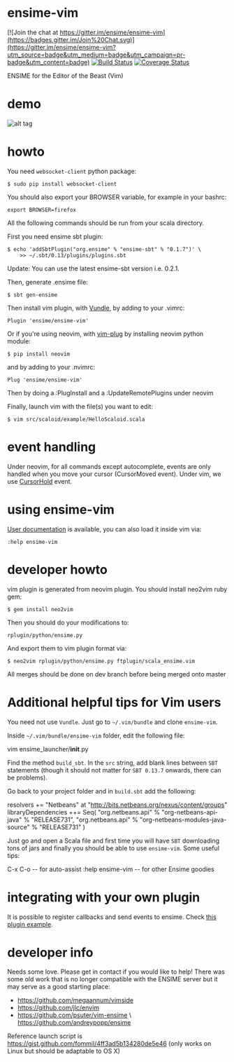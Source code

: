 
# ensime-vim

[![Join the chat at https://gitter.im/ensime/ensime-vim](https://badges.gitter.im/Join%20Chat.svg)](https://gitter.im/ensime/ensime-vim?utm_source=badge&utm_medium=badge&utm_campaign=pr-badge&utm_content=badge)
[![Build Status](https://drone.io/github.com/yazgoo/ensime-vim/status.png)](https://drone.io/github.com/yazgoo/ensime-vim/latest)
[![Coverage Status](https://coveralls.io/repos/yazgoo/ensime-vim/badge.svg?branch=master&service=github)](https://coveralls.io/github/yazgoo/ensime-vim?branch=master)

ENSIME for the Editor of the Beast (Vim)

# demo

![alt tag](https://raw.github.com/yazgoo/ensime-vim/master/doc/demo.gif)

# howto

You need `websocket-client` python package:

    $ sudo pip install websocket-client

You should also export your BROWSER variable, for example in your bashrc:

    export BROWSER=firefox

All the following commands should be run from your scala directory.

First you need ensime sbt plugin:    
    
    $ echo 'addSbtPlugin("org.ensime" % "ensime-sbt" % "0.1.7")' \
        >> ~/.sbt/0.13/plugins/plugins.sbt

Update: You can use the latest ensime-sbt version i.e. 0.2.1. 

Then, generate .ensime file:

    $ sbt gen-ensime

Then install vim plugin, with [Vundle](https://github.com/VundleVim/Vundle.vim),
by adding to your .vimrc:

    Plugin 'ensime/ensime-vim'

Or if you're using neovim, with [vim-plug](https://github.com/junegunn/vim-plug)
by installing neovim python module:

    $ pip install neovim

and by adding to your .nvimrc:

    Plug 'ensime/ensime-vim'

Then by doing a :PlugInstall and a :UpdateRemotePlugins under neovim

Finally, launch vim with the file(s) you want to edit:

    $ vim src/scaloid/example/HelloScaloid.scala

# event handling

Under neovim, for all commands except autocomplete, events are only handled when you move your cursor (CursorMoved event).
Under vim, we use [CursorHold](http://vim.wikia.com/wiki/Timer_to_execute_commands_periodically) event.

# using ensime-vim

[User documentation](doc/ensime-vim.txt) is available, you can also load it inside vim via:

    :help ensime-vim

# developer howto

vim plugin is generated from neovim plugin.
You should install neo2vim ruby gem:

    $ gem install neo2vim

Then you should do your modifications to:

    rplugin/python/ensime.py 
    
And export them to vim plugin format via:

    $ neo2vim rplugin/python/ensime.py ftplugin/scala_ensime.vim

All merges should be done on dev branch before being merged onto master

# Additional helpful tips for Vim users

You need not use `Vundle`. Just go to `~/.vim/bundle` and clone `ensime-vim`.

Inside `~/.vim/bundle/ensime-vim` folder, edit the following file:

  vim ensime_launcher/__init__.py 

Find the method `build_sbt`. In the `src` string, add blank lines between
`SBT` statements (though it should not matter for `SBT 0.13.7` onwards, there
can be problems). 

Go back to your project folder and in `build.sbt` add the following:

  resolvers += "Netbeans" at "http://bits.netbeans.org/nexus/content/groups"
  libraryDependencies ++= Seq(
  "org.netbeans.api" % "org-netbeans-api-java" % "RELEASE731",
  "org.netbeans.api" % "org-netbeans-modules-java-source" % "RELEASE731"
  )

Just go and open a Scala file and first time you will have `SBT` downloading 
tons of jars and finally you should be able to use `ensime-vim`. Some useful
tips:

  C-x C-o -- for auto-assist
  :help ensime-vim -- for other Ensime goodies


# integrating with your own plugin

It is possible to register callbacks and send events to ensime.
Check [this plugin example](https://github.com/yazgoo/ensime-vim-typecheck).

# developer info

Needs some love. Please get in contact if you would like to help! There was some old work that is no longer compatible with the ENSIME server but it may serve as a good starting place:

* https://github.com/megaannum/vimside
* https://github.com/jlc/envim
* https://github.com/psuter/vim-ensime \ https://github.com/andreypopp/ensime

Reference launch script is https://gist.github.com/fommil/4ff3ad5b134280de5e46 (only works on Linux but should be adaptable to OS X)
